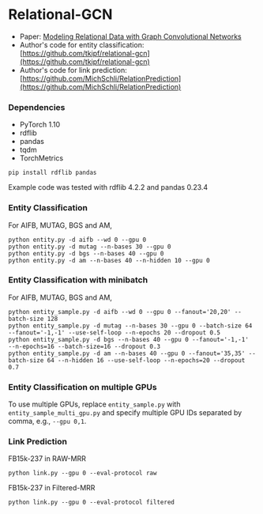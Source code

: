 # Relational-GCN

* Paper: [Modeling Relational Data with Graph Convolutional Networks](https://arxiv.org/abs/1703.06103)
* Author's code for entity classification: [https://github.com/tkipf/relational-gcn](https://github.com/tkipf/relational-gcn)
* Author's code for link prediction: [https://github.com/MichSchli/RelationPrediction](https://github.com/MichSchli/RelationPrediction)

### Dependencies
* PyTorch 1.10
* rdflib
* pandas
* tqdm
* TorchMetrics

```
pip install rdflib pandas
```

Example code was tested with rdflib 4.2.2 and pandas 0.23.4

### Entity Classification

For AIFB, MUTAG, BGS and AM,
```
python entity.py -d aifb --wd 0 --gpu 0
python entity.py -d mutag --n-bases 30 --gpu 0
python entity.py -d bgs --n-bases 40 --gpu 0
python entity.py -d am --n-bases 40 --n-hidden 10 --gpu 0
```

### Entity Classification with minibatch

For AIFB, MUTAG, BGS and AM,
```
python entity_sample.py -d aifb --wd 0 --gpu 0 --fanout='20,20' --batch-size 128
python entity_sample.py -d mutag --n-bases 30 --gpu 0 --batch-size 64 --fanout='-1,-1' --use-self-loop --n-epochs 20 --dropout 0.5
python entity_sample.py -d bgs --n-bases 40 --gpu 0 --fanout='-1,-1'  --n-epochs=16 --batch-size=16 --dropout 0.3
python entity_sample.py -d am --n-bases 40 --gpu 0 --fanout='35,35' --batch-size 64 --n-hidden 16 --use-self-loop --n-epochs=20 --dropout 0.7
```

### Entity Classification on multiple GPUs

To use multiple GPUs, replace `entity_sample.py` with `entity_sample_multi_gpu.py` and specify
multiple GPU IDs separated by comma, e.g., `--gpu 0,1`.

### Link Prediction
FB15k-237 in RAW-MRR
```
python link.py --gpu 0 --eval-protocol raw
```
FB15k-237 in Filtered-MRR
```
python link.py --gpu 0 --eval-protocol filtered
```
